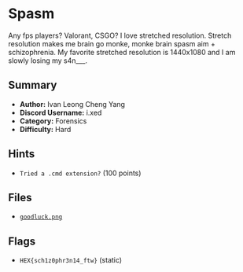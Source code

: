 # Spasm
Any fps players? Valorant, CSGO? I love stretched resolution. Stretch resolution makes me brain go monke, monke brain spasm aim + schizophrenia. My favorite stretched resolution is 1440x1080 and I am slowly losing my s4n___.

## Summary
- **Author:** Ivan Leong Cheng Yang
- **Discord Username:** i.xed
- **Category:** Forensics
- **Difficulty:** Hard

## Hints
- `Tried a .cmd extension?` (100 points)

## Files
- [`goodluck.png`](./dist/goodluck.png)

## Flags
- `HEX{sch1z0phr3n14_ftw}` (static)
